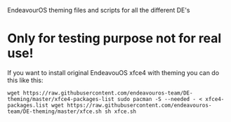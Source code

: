 EndeavourOS theming files and scripts for all the different DE's
# Only for testing purpose not for real use!

If you want to install original EndeavouOS xfce4 with theming you can do this like this:

``
wget https://raw.githubusercontent.com/endeavouros-team/DE-theming/master/xfce4-packages-list
sudo pacman -S --needed - < xfce4-packages.list
wget https://raw.githubusercontent.com/endeavouros-team/DE-theming/master/xfce.sh
sh xfce.sh
``
